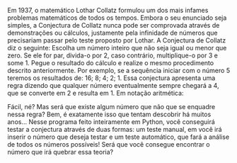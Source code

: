 Em 1937, o matemático Lothar Collatz formulou um dos mais infames problemas matemáticos de todos os tempos. Embora o seu enunciado seja simples, a Conjectura de Collatz nunca pode ser comprovada através de demonstrações ou cálculos, justamente pela infinidade de números que precisariam passar pelo teste proposto por Lothar.
A Conjectura de Collatz diz o seguinte:
Escolha um número inteiro que não seja igual ou menor que zero. Se ele for par, divida-o por 2, caso contrário, multiplique-o por 3 e some 1. Pegue o resultado do cálculo e realize o mesmo procedimento descrito anteriormente. Por exemplo, se a sequência iniciar com o número 5 teremos os resultados de: 16; 8; 4; 2; 1. Essa conjectura apresenta uma regra dizendo que qualquer número eventualmente sempre chegará a 4, que se converte em 2 e resulta em 1.
Em notação aritmética:
 
Fácil, né? Mas será que existe algum número que não que se enquadre nessa regra? Bem, é exatamente isso que tentam descobrir há muitos anos...
Nesse programa feito inteiramente em Python, você conseguirá testar a conjectura através de duas formas: um teste manual, em você irá inserir o número que deseja testar e um teste automático, que fará a análise de todos os números possíveis! Será que você consegue encontrar o número que irá quebrar essa teoria?

